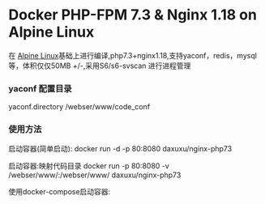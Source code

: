 # Docker PHP-FPM 7.3 & Nginx 1.18 on Alpine Linux
在 [Alpine Linux](https://www.alpinelinux.org/)基础上进行编译,php7.3+nginx1.18,支持yaconf，redis，mysql等，体积仅仅50MB +/-,采用S6/s6-svscan 进行进程管理

### yaconf 配置目录
yaconf.directory	/webser/www/code_conf


### 使用方法
启动容器(简单启动):
    docker run -d -p 80:8080 daxuxu/nginx-php73

启动容器:映射代码目录
    docker run -p 80:8080 -v /webser/www/:/webser/www/ daxuxu/nginx-php73


使用docker-compose启动容器:




